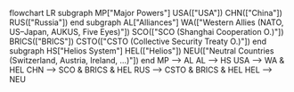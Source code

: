 flowchart LR
 subgraph MP["Major Powers"]
        USA(["USA"])
        CHN(["China"])
        RUS(["Russia"])
  end
 subgraph AL["Alliances"]
        WA(["Western Allies (NATO, US–Japan, AUKUS, Five Eyes)"])
        SCO(["SCO (Shanghai Cooperation O.)"])
        BRICS(["BRICS"])
        CSTO(["CSTO (Collective Security Treaty O.)"])
  end
 subgraph HS["Helios System"]
        HEL(["Helios"])
        NEU(["Neutral Countries (Switzerland, Austria, Ireland, …)"])
  end
    MP --> AL
    AL --> HS
    USA --> WA & HEL
    CHN --> SCO & BRICS & HEL
    RUS --> CSTO & BRICS & HEL
    HEL --> NEU
